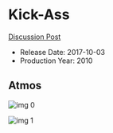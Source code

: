 # Kick-Ass

[Discussion Post](https://www.avsforum.com/threads/bass-eq-for-filtered-movies.2995212/post-58308436)

* Release Date: 2017-10-03
* Production Year: 2010

## Atmos

![img 0](https://i.imgur.com/4Ecv6Yj.jpg)

![img 1](https://i.imgur.com/gP4d7v2.png)

